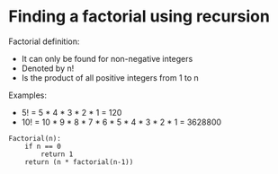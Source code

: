 # Finding a factorial using recursion

Factorial definition:
- It can only be found for non-negative integers
- Denoted by n!
- Is the product of all positive integers from 1 to n

Examples:
- 5! = 5 * 4 * 3 * 2 * 1 = 120
- 10! = 10 * 9 * 8 * 7 * 6 * 5 * 4 * 3 * 2 * 1 = 3628800

```
Factorial(n):
    if n == 0
        return 1
    return (n * factorial(n-1))
```